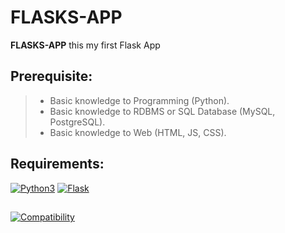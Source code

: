 # FLASKS-APP
<p><b>FLASKS-APP</b> this my first Flask App </p>

## Prerequisite:
> * Basic knowledge to Programming (Python).
> * Basic knowledge to RDBMS or SQL Database (MySQL, PostgreSQL).
> * Basic knowledge to Web (HTML, JS, CSS).

## Requirements:
[![Python3](https://www.python.org/static/img/python-logo.png)](https://www.python.org/downloads/)
[![Flask](http://flask.pocoo.org/static/logo.png)](http://flask.pocoo.org/)

##
[![Compatibility](https://img.shields.io/badge/python-3-brightgreen.svg)](https://github.com/mboy1011/flasks-app.git)